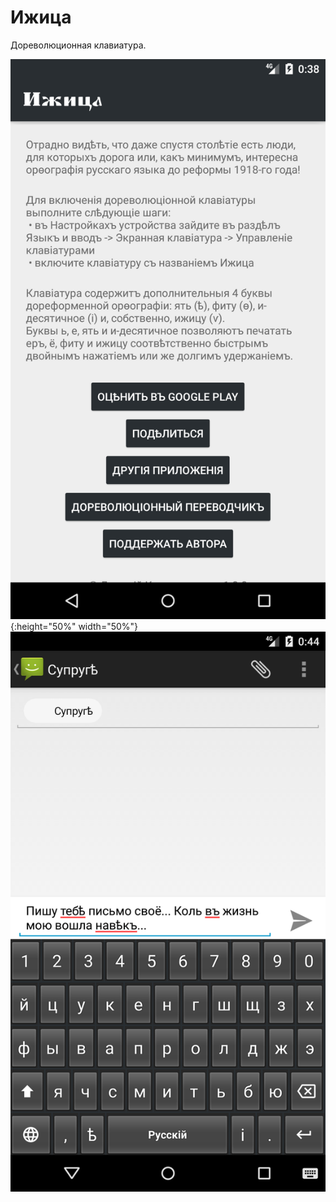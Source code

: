 # Ижица
Дореволюционная клавиатура.

![Screenshot_1564954727](/Screenshot_1564954727.png){:height="50%" width="50%"}
![Screenshot_1564955049](/Screenshot_1564955049.png?raw=true)
